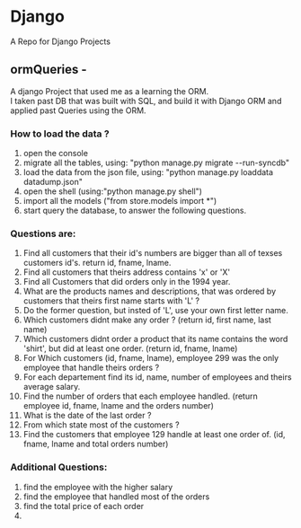 # Django
A Repo for Django Projects

## ormQueries - 
 A django Project that used me as a learning the ORM.  
 I taken past DB that was built with SQL, and build it with Django ORM and applied past Queries using the ORM.
 
### How to load the data ?
1. open the console
2. migrate all the tables, using: "python manage.py migrate --run-syncdb"
3. load the data from the json file, using: "python manage.py loaddata datadump.json"
4. open the shell (using:"python manage.py shell")
5. import all the models ("from store.models import *")
6. start query the database, to answer the following questions.
 
### Questions are:
1. Find all customers that their id's numbers are bigger than all of texses customers id's. return id, fname, lname.
2. Find all customers that theirs address contains 'x' or 'X'
3. Find all Customers that did orders only in the 1994 year.
4. What are the products names and descriptions, that was ordered by customers that theirs first name starts with 'L' ?
5. Do the former question, but insted of 'L', use your own first letter name.
6. Which customers didnt make any order ? (return id, first name, last name)
7. Which customers didnt order a product that its name contains the word 'shirt', but did at least one order. (return id, fname, lname)
8. For Which customers (id, fname, lname), employee 299 was the only employee that handle theirs orders ?
9. For each departement find its id, name, number of employees and theirs average salary. 
10. Find the number of orders that each employee handled. (return employee id, fname, lname and the orders number)
11. What is the date of the last order ?
12. From which state most of the customers ?
13. Find the customers that employee 129 handle at least one order of. (id, fname, lname and total orders number)


### Additional Questions:
1. find the employee with the higher salary
2. find the employee that handled most of the orders
3. find the total price of each order
4. 
